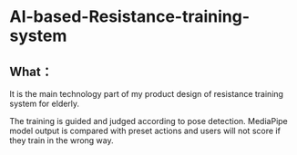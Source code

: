 # AI-based-Resistance-training-system

## What：

It is the main technology part of my product design of resistance training system for elderly.

The training is guided and judged according to pose detection. MediaPipe model output is compared with preset
actions and users will not score if they train in the wrong way.




